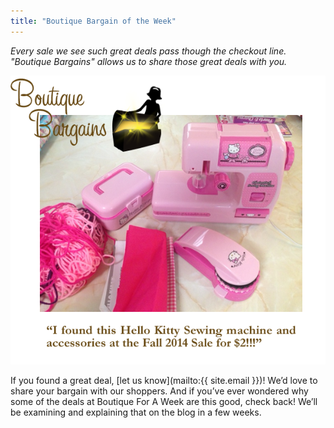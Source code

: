 ```yaml
---
title: "Boutique Bargain of the Week"
---
```


_Every sale we see such great deals pass though the checkout line. "Boutique Bargains" allows us to share those great deals with you._

![](/img/blog/hk_sewing_machine.png)

If you found a great deal, [let us know](mailto:{{ site.email }})! We’d love to share your bargain with our shoppers. And if you’ve ever wondered why some of the deals at Boutique For A Week are this good, check back! We’ll be examining and explaining that on the blog in a few weeks.
